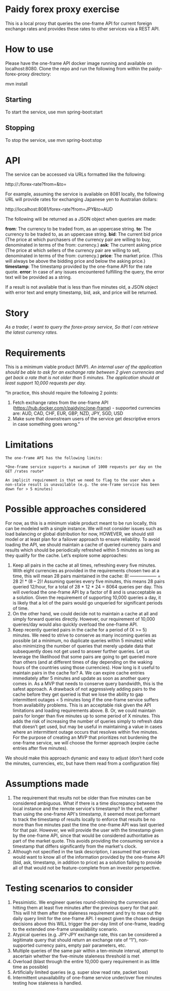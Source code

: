# Paidy forex proxy exercise

This is a local proxy that queries the one-frame API for current foreign exchange rates and provides these rates to other services via a REST API.

# How to use

Please have the one-frame API docker image running and available on localhost:8080.  Clone the repo and run the following from within the paidy-forex-proxy directory:

mvn install

## Starting

To start the service, use mvn spring-boot:start

## Stopping

To stop the service, use mvn spring-boot:stop

# API

The service can be accessed via URLs formatted like the following:

http://<HOSTNAME>:<PORT>/forex-rate?from=<CURRENCY>&to=<CURRENCY>

For example, assuming the service is available on 8081 locally, the following URL will provide rates for exchanging Japanese yen to Australian dollars:

http://localhost:8081/forex-rate?from=JPY&to=AUD

The following will be returned as a JSON object when queries are made:

**from**:		The currency to be traded from, as an uppercase string.
**to**:			The currency to be traded to, as an uppercase string.
**bid**:		The current bid price (The price at which purchasers of the currency pair are willing to buy, denominated in terms of the from: currency.)
**ask**:		The current asking price (The price at which sellers of the currency pair are willing to sell, denominated in terms of the from: currency.)
**price**:  		The market price.  (This will always be above the bidding price and below the asking price.)
**timestamp**:		The timestamp provided by the one-frame API for the rate quote.
**error**:		In case of any issues encountered fulfilling the query, the error text will be provided as a string.

If a result is not available that is less than five minutes old, a JSON object with error text and empty timestamp, bid, ask, and price will be returned.
	
# Story

*As a trader,
I want to query the forex-proxy service,
So that I can retrieve the latest currency rates.*

# Requirements

  This is a minimum viable product (MVP).  *An internal user of the application should be able to ask for an exchange rate between 2 given currencies and get back a rate that is not older than 5 minutes. The application should at least support 10,000 requests per day.*

“In practice, this should require the following 2 points:
1.	Fetch exchange rates from the one-frame API (https://hub.docker.com/r/paidyinc/one-frame) - supported currencies are:
	AUD, CAD, CHF, EUR, GBP, NZD, JPY, SGD, USD
2.	Make sure that downstream users of the service get descriptive errors in case
something goes wrong.”

# Limitations
	
	The one-frame API has the following limits:

	*One-frame service supports a maximum of 1000 requests per day on the GET /rates route*

	An implicit requirement is that we need to flag to the user when a non-stale result is unavailable (e.g. the one-frame service has been down for > 5 minutes)

# Possible approaches considered

  For now, as this is a minimum viable product meant to be run locally, this can be modeled with a single instance.  We will not consider issues such as load balancing or global distribution for now, HOWEVER, we should still model or at least plan for a failover approach to ensure reliability.
To avoid loading the API, we should maintain a cache of queried currency pairs and results which should be periodically refreshed within 5 minutes as long as they qualify for the cache.  Let’s explore some approaches:

1.	Keep all pairs in the cache at all times, refreshing every five minutes.
  With eight currencies as provided in the requirements chosen two at a time, this will mean 28 pairs maintained in the cache:
  8!
  ―――――― = 28
  2! * (8 – 2)!
  Assuming queries every five minutes, this means 28 pairs queried 12/hour, for a total of 28 * 12 * 24 = 8064 queries per day.  This will overload the one-frame API by a factor of 8 and is unacceptable as a solution.  Given the requirement of supporting 10,000 queries a day, it is likely that a lot of the pairs would go unqueried for significant periods of time.
2.	On the other hand, we could decide not to maintain a cache at all and simply forward queries directly.  However, our requirement of 10,000 queries/day would also quickly overload the one-frame API.
3.	Keep recently queried pairs in the cache for a period of (X >= 5) minutes.  We need to strive to conserve as many incoming queries as possible (at a minimum, no duplicate queries within 5 minutes) while also minimizing the number of queries that merely update data that subsequently does not get used to answer further queries.  Let us leverage the likelihood that some pairs are going to get queried more than others (and at different times of day depending on the waking hours of the countries using those currencies).  How long is it useful to maintain pairs in the cache for?
    A.	We can expire cache entries immediately after 5 minutes and update as soon as another query comes in.  As a MVP that needs to conserve query bandwidth, this is the safest approach.  A drawback of not aggressively adding pairs to the cache before they get queried is that we lose the ability to gap intermittent outages < 5 minutes long if the one-frame service suffers from availability problems.  This is an acceptable risk given the API limitations and loading requirements above.
    B.  Or, we could maintain pairs for longer than five minutes up to some period of X minutes.  This adds the risk of increasing the number of queries simply to refresh data that doesn’t get used, but may be useful in maintaining a value in cases where an intermittent outage occurs that resolves within five minutes.  For the purpose of creating an MVP that prioritizes not burdening the one-frame service, we will choose the former approach (expire cache entries after five minutes).

We should make this approach dynamic and easy to adjust (don’t hard code the minutes, currencies, etc, but have them read from a configuration file)

# Assumptions made

1.	The requirement that results not be older than five minutes can be considered ambiguous.  What if there is a time discrepancy between the local instance and the remote service's timestamp?  In the end, rather than using the one-frame API's timestamp, it seemed most performant to track the timestamp of results locally to enforce that results be no more than five minutes past the time the one-frame API was last queried for that pair.  However, we will provide the user with the timestamp given by the one-frame API, since that would be considered authoritative as part of the market quote.  This avoids providing the consuming service a timestamp that differs significantly from the market's clock.
2.	Although not specified in the task description, I assumed that services would want to know all of the information provided by the one-frame API (bid, ask, timestamp, in addition to price) as a solution failing to provide all of that would not be feature-complete from an investor perspective.
	    
# Testing scenarios to consider

1.	Pessimistic.  We engineer queries round-robinning the currencies and hitting them at least five minutes after the previous query for that pair.  This will hit them after the staleness requirement and try to max out the daily query limit for the one-frame API.  I expect given the chosen design decisions above this WILL trigger the per-day limit of one-frame, leading to the extended one-frame unavailability scenario.
2.	Atypical queries (e.g. JPY-JPY exchange rate, this can be considered a legitimate query that should return an exchange rate of “1”), non-supported currency pairs, empty pair parameters, etc.
3.	Multiple queries of the same pair within a ten-minute interval, attempt to ascertain whether the five-minute staleness threshold is met
4.	Overload (blast through the entire 10,000 query requirement in as little time as possible)
5.	Artificially limited queries (e.g. super slow read rate, packet loss)
6.	Intermittent unavailability of one-frame service under/over five minutes testing how staleness is handled.
